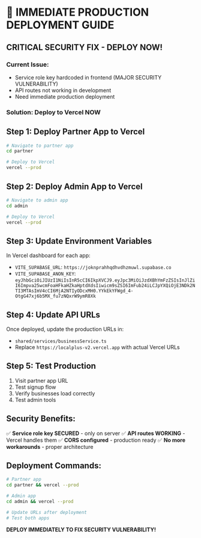 # 🚀 IMMEDIATE PRODUCTION DEPLOYMENT GUIDE

## **CRITICAL SECURITY FIX - DEPLOY NOW!**

### **Current Issue:**
- Service role key hardcoded in frontend (MAJOR SECURITY VULNERABILITY)
- API routes not working in development
- Need immediate production deployment

### **Solution: Deploy to Vercel NOW**

## **Step 1: Deploy Partner App to Vercel**

```bash
# Navigate to partner app
cd partner

# Deploy to Vercel
vercel --prod
```

## **Step 2: Deploy Admin App to Vercel**

```bash
# Navigate to admin app  
cd admin

# Deploy to Vercel
vercel --prod
```

## **Step 3: Update Environment Variables**

In Vercel dashboard for each app:
- `VITE_SUPABASE_URL`: `https://joknprahhqdhvdhzmuwl.supabase.co`
- `VITE_SUPABASE_ANON_KEY`: `eyJhbGciOiJIUzI1NiIsInR5cCI6IkpXVCJ9.eyJpc3MiOiJzdXBhYmFzZSIsInJlZiI6Impva25wcmFoaHFkaHZkaHptdXdsIiwicm9sZSI6ImFub24iLCJpYXQiOjE3NDk2NTI3MTAsImV4cCI6MjA2NTIyODcxMH0.YYkEkYFWgd_4-OtgG47xj6b5MX_fu7zNQxrW9ymR8Xk`

## **Step 4: Update API URLs**

Once deployed, update the production URLs in:
- `shared/services/businessService.ts`
- Replace `https://localplus-v2.vercel.app` with actual Vercel URLs

## **Step 5: Test Production**

1. Visit partner app URL
2. Test signup flow
3. Verify businesses load correctly
4. Test admin tools

## **Security Benefits:**

✅ **Service role key SECURED** - only on server
✅ **API routes WORKING** - Vercel handles them
✅ **CORS configured** - production ready
✅ **No more workarounds** - proper architecture

## **Deployment Commands:**

```bash
# Partner app
cd partner && vercel --prod

# Admin app  
cd admin && vercel --prod

# Update URLs after deployment
# Test both apps
```

**DEPLOY IMMEDIATELY TO FIX SECURITY VULNERABILITY!** 